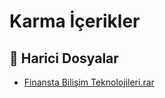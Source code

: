 # Karma İçerikler


<!--Index-->

## 🔗 Harici Dosyalar

- [Finansta Bilişim Teknolojileri.rar](./Finansta%20Bili%C5%9Fim%20Teknolojileri.rar)


<!--Index-->

